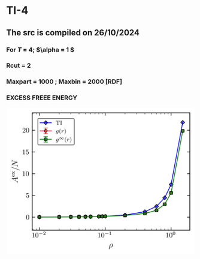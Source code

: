 # TI-4
## The src is compiled on 26/10/2024
### For $T$ = 4; $\alpha = 1 $
### Rcut = 2 
### Maxpart = 1000 ; Maxbin = 2000 [RDF]

### EXCESS FREEE ENERGY

![free_enrgy](PLOT_SCRIPTS/Free_energy.jpg)